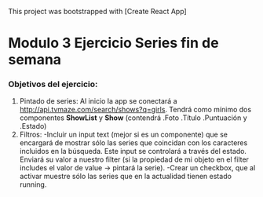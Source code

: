 This project was bootstrapped with [Create React App]

# Modulo 3 Ejercicio Series fin de semana

### Objetivos del ejercicio:

1. Pintado de series: Al inicio la app se conectará a http://api.tvmaze.com/search/shows?q=girls. Tendrá como mínimo dos componentes **ShowList** y **Show** (contendrá .Foto .Título .Puntuación y .Estado)
2. Filtros:
    -Incluir un input text (mejor si es un componente) que se encargará de mostrar sólo las series que coincidan con los caracteres incluidos en la búsqueda. Este input se controlará a través del estado. Enviará su valor a nuestro filter (si la propiedad de mi objeto en el filter includes el valor de value -> pintará la serie).
    -Crear un checkbox, que al activar muestre sólo las series que en la actualidad tienen estado running.